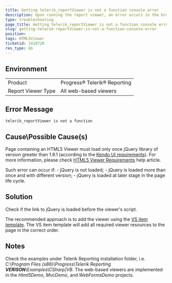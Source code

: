 ```yaml
---
title: Getting telerik_reportViewer is not a function console error
description: Upon running the report viewer, an error occurs in the browser console.
type: troubleshooting
page_title: Getting telerik_reportViewer is not a function console error
slug: getting-telerik-reportViewer-is-not-a-function-console-error
position: 
tags: HTML5Viewer
ticketid: 1410720
res_type: kb
---
```


## Environment
<table>
    <tbody>
	    <tr>
	    	<td>Product</td>
	    	<td>Progress® Telerik® Reporting</td>
	    </tr>
	    <tr>
	    	<td>Report Viewer Type</td>
	    	<td>All web-based viewers</td>
	    </tr>
    </tbody>
</table>


## Error Message
```
telerik_reportViewer is not a function
```

## Cause\Possible Cause(s)
Page containing an HTML5 Viewer must load only once jQuery library of version greater than 1.9.1 (according to the [Kendo UI requirements](http://docs.kendoui.com/getting-started/javascript-dependencies#jquery-version)). For more information, please check [HTML5 Viewer Requirements](../html5-report-viewer-system-requirements) help article.

Such error can occur if:
	- jQuery is not loaded;
	- jQuery is loaded more than once and with different version;
	- jQuery is loaded at later stage in the page life cycle.

## Solution
Check if the link to jQuery is loaded before the viewer's script. 

The recommended approach is to add the viewer using the [VS item template](../html5-report-viewer-quick-start#telerik-html5-report-viewer-item-template). The VS item template will add all required viewer resources to the page in the correct order.

## Notes
Check the examples under Telerik Reporting installation folder, i.e. *C:\Program Files (x86)\Progress\Telerik Reporting **VERISON**\Examples\CSharp|VB*. The web-based viewers are implemented in the *Html5Demo*, *MvcDemo*, and *WebFormsDemo* projects.
